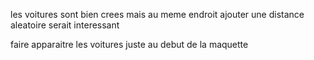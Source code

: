 les voitures sont bien crees mais au meme endroit ajouter une distance aleatoire serait interessant


faire apparaitre les voitures juste au debut de la maquette